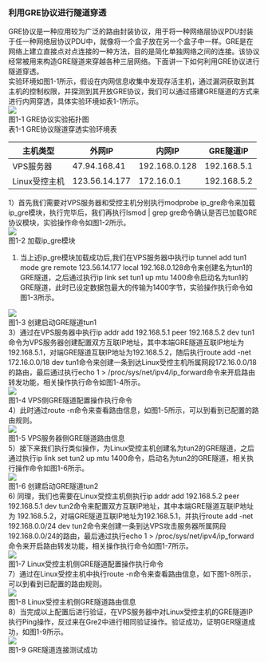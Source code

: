 


### 利用GRE协议进行隧道穿透 
GRE协议是一种应用较为广泛的路由封装协议，用于将一种网络层协议PDU封装于任一种网络层协议PDU中，就像将一个盒子放在另一个盒子中一样。GRE是在网络上建立直接点对点连接的一种方法，目的是简化单独网络之间的连接。该协议经常被用来构造GRE隧道来穿越各种三层网络。下面讲一下如何利用GRE协议进行隧道穿透。<br />实验环境如图1-1所示，假设在内网信息收集中发现存活主机，通过漏洞获取到其主机的控制权限，并探测到其开放GRE协议，我们可以通过搭建GRE隧道的方式来进行内网穿透，具体实验环境如表1-1所示。<br />![](https://cdn.nlark.com/yuque/0/2023/png/1137595/1699683794701-f6527024-7d10-42cc-a167-b0ac95bc2e81.png#)<br />图1-1 GRE协议实验拓扑图 <br />表1-1 GRE协议隧道穿透实验环境表

| 主机类型 | 外网IP | 内网IP | GRE隧道IP |
| --- | --- | --- | --- |
| VPS服务器  | 47.94.168.41 | 192.168.0.128 | 192.168.5.1 |
| Linux受控主机 | 123.56.14.177 | 172.16.0.1 | 192.168.5.2 |

1）首先我们需要对VPS服务器和受控主机分别执行modprobe ip_gre命令来加载ip_gre模块，执行完毕后，我们再执行lsmod | grep gre命令确认是否已加载GRE协议模块，实验操作命令如图1-2所示。<br />![](https://cdn.nlark.com/yuque/0/2023/png/1137595/1699683794962-c0ffc6e1-4fd1-4d41-ba55-32c860372fb7.png#)<br />图1-2 加载ip_gre模块

1. 当上述ip_gre模块加载成功后,我们在VPS服务器中执行ip tunnel add tun1 mode gre remote 123.56.14.177 local 192.168.0.128命令来创建名为tun1的GRE隧道，之后通过执行ip link set tun1 up mtu 1400命令启动名为tun1的GRE隧道，此时已设定数据包最大的传输为1400字节，实验操作执行命令如图1-3所示。

![](https://cdn.nlark.com/yuque/0/2023/png/1137595/1699683795223-b0c09ff6-d03e-4be7-a8bf-3faf48160aab.png#)<br />图1-3 创建启动GRE隧道tun1<br />    3）通过在VPS服务器中执行ip addr add 192.168.5.1 peer 192.168.5.2 dev tun1命令为VPS服务器创建配置双方互联IP地址，其中本端GRE隧道互联IP地址为192.168.5.1，对端GRE隧道互联IP地址为192.168.5.2，随后执行route add -net 172.16.0.0/18 dev tun1命令来创建一条到达Linux受控主机所属网段172.16.0.0/18的路由，最后通过执行echo 1 > /proc/sys/net/ipv4/ip_forward命令来开启路由转发功能，相关操作执行命令如图1-4所示。<br />![](https://cdn.nlark.com/yuque/0/2023/png/1137595/1699683795417-c0ecf071-45da-4ad7-810e-187aecc93cf1.png#)<br />图1-4  VPS侧GRE隧道配置操作执行命令<br />   4）此时通过route -n命令来查看路由信息，如图1-5所示，可以到看到已配置的路由规则。<br />![](https://cdn.nlark.com/yuque/0/2023/png/1137595/1699683795698-a81f0a6b-a3ea-4e1e-8af2-ff3c2121a602.png#)<br />图1-5  VPS服务器侧GRE隧道路由信息<br />    5）接下来我们执行类似操作，为Linux受控主机创建名为tun2的GRE隧道，之后通过执行ip link set tun2 up mtu 1400命令，启动名为tun2的GRE隧道，相关执行操作命令如图1-6所示。<br />![](https://cdn.nlark.com/yuque/0/2023/png/1137595/1699683795926-1fec0ae4-e835-45b5-9ddc-d3b80e615906.png#)<br />图1-6 创建启动GRE隧道tun2<br />    6) 同理，我们也需要在Linux受控主机侧执行ip addr add 192.168.5.2 peer 192.168.5.1 dev tun2命令来配置双方互联IP地址，其中本端GRE隧道互联IP地址为 192.168.5.2，对端GRE隧道互联IP地址为192.168.5.1，并执行route add -net 192.168.0.0/24 dev tun2命令来创建一条到达VPS攻击服务器所属网段192.168.0.0/24的路由，最后通过执行echo 1 > /proc/sys/net/ipv4/ip_forward命令来开启路由转发功能，相关操作执行命令如图1-7所示。<br />![](https://cdn.nlark.com/yuque/0/2023/png/1137595/1699683796137-40f76fc3-02b0-48be-a131-721f4bbffabe.png#)<br />图1-7 Linux受控主机侧GRE隧道配置操作执行命令<br />7）通过在Linux受控主机中执行route -n命令来查看路由信息，如下图1-8所示，可以到看到已配置的路由规则。<br />![](https://cdn.nlark.com/yuque/0/2023/png/1137595/1699683796417-ab4c9b4a-f724-4d40-a6f8-2c3a13190094.png#)<br />图1-8  Linux受控主机侧GRE隧道路由信息<br />8）当完成以上配置后进行验证，在VPS服务器中对Linux受控主机的GRE隧道IP执行Ping操作，反过来在Gre2中进行相同验证操作。验证成功，证明GER隧道成功，如图1-9所示。<br />![](https://cdn.nlark.com/yuque/0/2023/png/1137595/1699683796730-fe54c836-1ccf-4073-85c8-ef21a62be646.png#)<br />图1-9  GRE隧道连接测试成功

